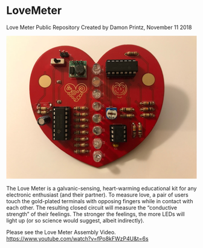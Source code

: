 # LoveMeter
Love Meter Public Repository
Created by Damon Printz, November 11 2018

![alt tag](https://github.com/biobuilder/LoveMeter/blob/master/Media/IMG_0043.jpg)

The Love Meter is a galvanic-sensing, heart-warming educational kit for any electronic enthusiast (and their partner).  To measure love, a pair of users touch the gold-plated terminals with opposing fingers while in contact with each other.  The resulting closed circuit will measure the “conductive strength” of their feelings.  The stronger the feelings, the more LEDs will light up (or so science would suggest, albeit indirectly).

Please see the Love Meter Assembly Video.
https://www.youtube.com/watch?v=fPo8kFWzP4U&t=6s
